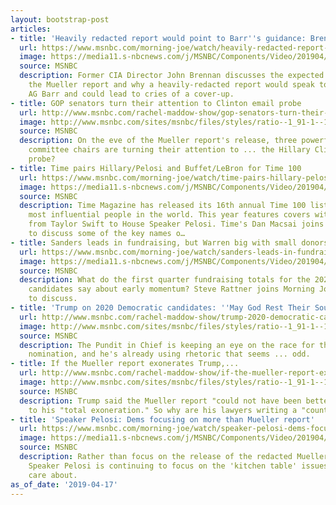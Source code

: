 ```yaml
---
layout: bootstrap-post
articles:
- title: 'Heavily redacted report would point to Barr''s guidance: Brennan'
  url: https://www.msnbc.com/morning-joe/watch/heavily-redacted-report-would-point-to-barr-s-guidance-brennan-1496640067910
  image: https://media11.s-nbcnews.com/j/MSNBC/Components/Video/201904/n_mj_brennan_190417_1920x1080.nbcnews-fp-1200-630.jpg
  source: MSNBC
  description: Former CIA Director John Brennan discusses the expected release of
    the Mueller report and why a heavily-redacted report would speak to guidance from
    AG Barr and could lead to cries of a cover-up.
- title: GOP senators turn their attention to Clinton email probe
  url: http://www.msnbc.com/rachel-maddow-show/gop-senators-turn-their-attention-clinton-email-probe
  image: http://www.msnbc.com/sites/msnbc/files/styles/ratio--1_91-1--1200x630/public/gettyimages-495154488.jpg?itok=IK69RjWV
  source: MSNBC
  description: On the eve of the Mueller report's release, three powerful Republican
    committee chairs are turning their attention to ... the Hillary Clinton email
    probe?
- title: Time pairs Hillary/Pelosi and Buffet/LeBron for Time 100
  url: https://www.msnbc.com/morning-joe/watch/time-pairs-hillary-pelosi-and-buffet-lebron-for-time-100-1496649283579
  image: https://media11.s-nbcnews.com/j/MSNBC/Components/Video/201904/n_mj_time_190417_1920x1080.nbcnews-fp-1200-630.jpg
  source: MSNBC
  description: Time Magazine has released its 16th annual Time 100 list of the 100
    most influential people in the world. This year features covers with everyone
    from Taylor Swift to House Speaker Pelosi. Time's Dan Macsai joins Morning Joe
    to discuss some of the key names o…
- title: Sanders leads in fundraising, but Warren big with small donors
  url: https://www.msnbc.com/morning-joe/watch/sanders-leads-in-fundraising-but-warren-big-with-small-donors-1496603715954
  image: https://media11.s-nbcnews.com/j/MSNBC/Components/Video/201904/n_mj_rattner_190417_1920x1080.nbcnews-fp-1200-630.jpg
  source: MSNBC
  description: What do the first quarter fundraising totals for the 2020 Democratic
    candidates say about early momentum? Steve Rattner joins Morning Joe with charts
    to discuss.
- title: 'Trump on 2020 Democratic candidates: ''May God Rest Their Soul'''
  url: http://www.msnbc.com/rachel-maddow-show/trump-2020-democratic-candidates-may-god-rest-their-soul
  image: http://www.msnbc.com/sites/msnbc/files/styles/ratio--1_91-1--1200x630/public/gettyimages-518048510.jpg?itok=oynLVDa0
  source: MSNBC
  description: The Pundit in Chief is keeping an eye on the race for the Democratic
    nomination, and he's already using rhetoric that seems ... odd.
- title: If the Mueller report exonerates Trump,...
  url: http://www.msnbc.com/rachel-maddow-show/if-the-mueller-report-exonerates-trump-why-write-counter-report
  image: http://www.msnbc.com/sites/msnbc/files/styles/ratio--1_91-1--1200x630/public/articles/ap34869978393_copy.jpg?itok=lrN-CpR9
  source: MSNBC
  description: Trump said the Mueller report "could not have been better" and led
    to his "total exoneration." So why are his lawyers writing a "counter-report"?
- title: 'Speaker Pelosi: Dems focusing on more than Mueller report'
  url: https://www.msnbc.com/morning-joe/watch/speaker-pelosi-dems-focusing-on-more-than-mueller-report-1496556611832
  image: https://media11.s-nbcnews.com/j/MSNBC/Components/Video/201904/n_mj_pelosi_190417_1920x1080.nbcnews-fp-1200-630.jpg
  source: MSNBC
  description: Rather than focus on the release of the redacted Mueller report, House
    Speaker Pelosi is continuing to focus on the 'kitchen table' issues that voters
    care about.
as_of_date: '2019-04-17'
---
```


